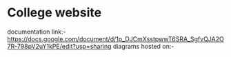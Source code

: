# College website
documentation link:- https://docs.google.com/document/d/1p_DJCmXsstpwwT6SRA_SgfvQJA2O7R-798pV2uY1kPE/edit?usp=sharing
diagrams hosted on:- 
